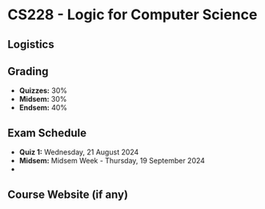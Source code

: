 # CS228 - Logic for Computer Science

## Logistics

## Grading

- **Quizzes:** 30%
- **Midsem:** 30%
- **Endsem:** 40%

## Exam Schedule

- **Quiz 1:** Wednesday, 21 August 2024
- **Midsem:** Midsem Week - Thursday, 19 September 2024
- 

## Course Website (if any)
